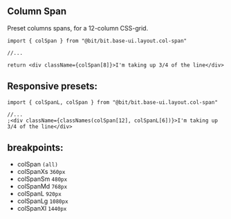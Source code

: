 ## Column Span

Preset columns spans, for a 12-column CSS-grid.

```tsx
import { colSpan } from "@bit/bit.base-ui.layout.col-span"

//...

return <div className={colSpan[8]}>I'm taking up 3/4 of the line</div>
```

## Responsive presets:

```tsx
import { colSpanL, colSpan } from "@bit/bit.base-ui.layout.col-span"

//...
;<div className={classNames(colSpan[12], colSpanL[6])}>I'm taking up 3/4 of the line</div>
```

## breakpoints:

- colSpan `(all)`
- colSpanXs `360px`
- colSpanSm `480px`
- colSpanMd `768px`
- colSpanL `920px`
- colSpanLg `1080px`
- colSpanXl `1440px`
